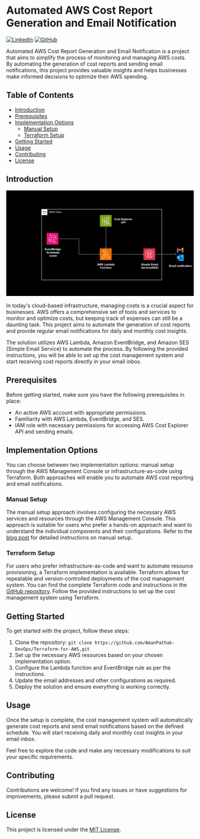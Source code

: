 # Automated AWS Cost Report Generation and Email Notification

[![LinkedIn](https://img.shields.io/badge/Connect%20with%20me%20on-LinkedIn-blue.svg)](https://www.linkedin.com/in/aman-devops/)
[![GitHub](https://img.shields.io/github/stars/AmanPathak-DevOps.svg?style=social)](https://github.com/AmanPathak-DevOps)

Automated AWS Cost Report Generation and Email Notification is a project that aims to simplify the process of monitoring and managing AWS costs. By automating the generation of cost reports and sending email notifications, this project provides valuable insights and helps businesses make informed decisions to optimize their AWS spending.

## Table of Contents

- [Introduction](#introduction)
- [Prerequisites](#prerequisites)
- [Implementation Options](#implementation-options)
  - [Manual Setup](#manual-setup)
  - [Terraform Setup](#terraform-setup)
- [Getting Started](#getting-started)
- [Usage](#usage)
- [Contributing](#contributing)
- [License](#license)

## Introduction

![AWS Infrastructure Diagram](assets/AWS-Infra.gif)

In today's cloud-based infrastructure, managing costs is a crucial aspect for businesses. AWS offers a comprehensive set of tools and services to monitor and optimize costs, but keeping track of expenses can still be a daunting task. This project aims to automate the generation of cost reports and provide regular email notifications for daily and monthly cost insights.

The solution utilizes AWS Lambda, Amazon EventBridge, and Amazon SES (Simple Email Service) to automate the process. By following the provided instructions, you will be able to set up the cost management system and start receiving cost reports directly in your email inbox.

## Prerequisites

Before getting started, make sure you have the following prerequisites in place:

- An active AWS account with appropriate permissions.
- Familiarity with AWS Lambda, EventBridge, and SES.
- IAM role with necessary permissions for accessing AWS Cost Explorer API and sending emails.

## Implementation Options

You can choose between two implementation options: manual setup through the AWS Management Console or infrastructure-as-code using Terraform. Both approaches will enable you to automate AWS cost reporting and email notifications.

### Manual Setup

The manual setup approach involves configuring the necessary AWS services and resources through the AWS Management Console. This approach is suitable for users who prefer a hands-on approach and want to understand the individual components and their configurations. Refer to the [blog post](https://medium.com/@aman.pathak_51134/automated-aws-cost-report-generation-and-email-notification-for-daily-and-monthly-insights-130e98c26b25) for detailed instructions on manual setup.

### Terraform Setup

For users who prefer infrastructure-as-code and want to automate resource provisioning, a Terraform implementation is available. Terraform allows for repeatable and version-controlled deployments of the cost management system. You can find the complete Terraform code and instructions in the [GitHub repository](https://github.com/AmanPathak-DevOps/Terraform-for-AWS.git). Follow the provided instructions to set up the cost management system using Terraform.

## Getting Started

To get started with the project, follow these steps:

1. Clone the repository: `git clone https://github.com/AmanPathak-DevOps/Terraform-for-AWS,git`
2. Set up the necessary AWS resources based on your chosen implementation option.
3. Configure the Lambda function and EventBridge rule as per the instructions.
4. Update the email addresses and other configurations as required.
5. Deploy the solution and ensure everything is working correctly.

## Usage

Once the setup is complete, the cost management system will automatically generate cost reports and send email notifications based on the defined schedule. You will start receiving daily and monthly cost insights in your email inbox.

Feel free to explore the code and make any necessary modifications to suit your specific requirements.

## Contributing

Contributions are welcome! If you find any issues or have suggestions for improvements, please submit a pull request.

## License

This project is licensed under the [MIT License](LICENSE).
